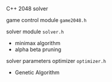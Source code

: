 C++ 2048 solver

game control module `game2048.h`

solver module `solver.h`

- minimax algorithm
- alpha beta pruning

solver parameters optimizer `optimizer.h`

- Genetic Algorithm

